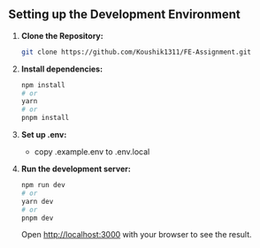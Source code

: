 ## Setting up the Development Environment

1. **Clone the Repository:**

   ```bash
   git clone https://github.com/Koushik1311/FE-Assignment.git
   ```

2. **Install dependencies:**

   ```bash
   npm install
   # or
   yarn
   # or
   pnpm install
   ```

3. **Set up .env:**

   - copy .example.env to .env.local

4. **Run the development server:**

   ```bash
   npm run dev
   # or
   yarn dev
   # or
   pnpm dev
   ```

   Open [http://localhost:3000](http://localhost:3000) with your browser to see the result.

